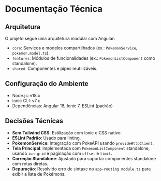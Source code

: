 # Documentação Técnica

## Arquitetura

O projeto segue uma arquitetura modular com Angular:

- `core`: Serviços e modelos compartilhados (ex.: `PokemonService`, `pokemon.model.ts`).
- `features`: Módulos de funcionalidades (ex.: `PokemonListComponent` como standalone).
- `shared`: Componentes e pipes reutilizáveis.

## Configuração do Ambiente

- Node.js: v18.x
- Ionic CLI: v7.x
- Dependências: Angular 18, Ionic 7, ESLint (padrão)

## Decisões Técnicas

- **Sem Tailwind CSS**: Estilização com Ionic e CSS nativo.
- **ESLint Padrão**: Usado para linting.
- **PokemonService**: Integração com PokeAPI usando `provideHttpClient`.
- **Tela Principal**: Implementada com `PokemonListComponent` standalone, usando `ion-grid` e paginação com `offset` e `limit`.
- **Correção Standalone**: Ajustado para suportar componentes standalone com rotas diretas.
- **Depuração**: Resolvido erro de sintaxe no `app-routing.module.ts` para exibir a lista de Pokémons.
